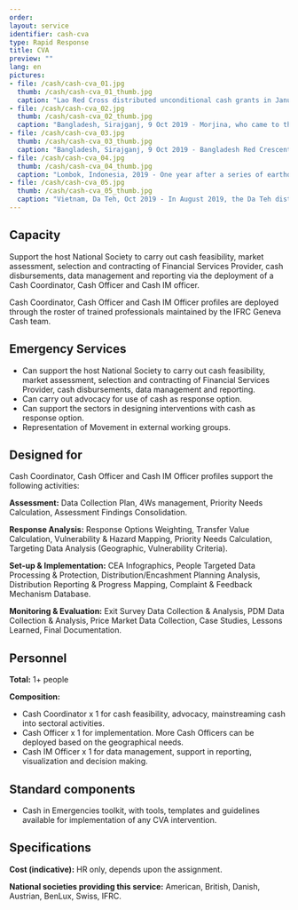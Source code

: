 ```yaml
---
order: 
layout: service
identifier: cash-cva
type: Rapid Response
title: CVA
preview: ""
lang: en
pictures:
- file: /cash/cash-cva_01.jpg
  thumb: /cash/cash-cva_01_thumb.jpg
  caption: "Lao Red Cross distributed unconditional cash grants in January 2019 to 1,464 households whose houses were totally destroyed by flash floods in Attapeu after a dam collapse."
- file: /cash/cash-cva_02.jpg
  thumb: /cash/cash-cva_02_thumb.jpg
  caption: "Bangladesh, Sirajganj, 9 Oct 2019 - Morjina, who came to the distribution point with her little granddaughter and daughter, received 4500 Bangladeshi Taka (53 US dollars) and vegetable seeds. More than 28 districts of Bangladesh faced extensive flooding due to heavy monsoon rain and water from upstream regions."
- file: /cash/cash-cva_03.jpg
  thumb: /cash/cash-cva_03_thumb.jpg
  caption: "Bangladesh, Sirajganj, 9 Oct 2019 - Bangladesh Red Crescent Society distributing cash grants and vegetable seeds to the flood-affected families in Sirajganj. A total of 209 families received 4,500 Bangladeshi Taka (53 US dollars) and eight kinds of vegetable seeds."
- file: /cash/cash-cva_04.jpg
  thumb: /cash/cash-cva_04_thumb.jpg
  caption: "Lombok, Indonesia, 2019 - One year after a series of earthquakes struck Lombok, Indonesia, the Indonesian Red Cross (Palang Merah Indonesia) has reached over 6,000 families with unconditional cash grants to help with shelter repairs. "
- file: /cash/cash-cva_05.jpg
  thumb: /cash/cash-cva_05_thumb.jpg
  caption: "Vietnam, Da Teh, Oct 2019 - In August 2019, the Da Teh district faced extensive flooding due to heavy monsoon rains. Red Cross teams are providing cash grants to the most vulnerable families to rebuild their lives."
---
```


## Capacity

Support the host National Society  to carry out cash feasibility, market assessment, selection and contracting of Financial Services Provider, cash disbursements, data management and reporting via the deployment of a Cash Coordinator, Cash Officer and Cash IM officer. 

Cash Coordinator, Cash Officer and Cash IM Officer profiles are deployed through the roster of trained professionals maintained by the IFRC Geneva Cash team.

## Emergency Services

- Can support the host National Society to carry out cash feasibility, market assessment, selection and contracting of Financial Services Provider, cash disbursements, data management and reporting.
- Can carry out advocacy for use of cash as response option.
- Can support the sectors in designing interventions with cash as response option.
- Representation of Movement in external working groups.

## Designed for

Cash Coordinator, Cash Officer and Cash IM Officer profiles support the following activities: 

**Assessment:** Data Collection Plan, 4Ws management, Priority Needs Calculation, Assessment Findings Consolidation.

**Response Analysis:** Response Options Weighting, Transfer Value Calculation, Vulnerability & Hazard Mapping, Priority Needs Calculation, Targeting Data Analysis (Geographic, Vulnerability Criteria).

**Set-up & Implementation:** CEA Infographics, People Targeted Data Processing & Protection, Distribution/Encashment Planning Analysis, Distribution Reporting & Progress Mapping, Complaint & Feedback Mechanism Database. 

**Monitoring & Evaluation:** Exit Survey Data Collection & Analysis, PDM Data Collection & Analysis, Price Market Data Collection, Case Studies, Lessons Learned, Final Documentation.

## Personnel

**Total:** 1+ people

**Composition:** 
- Cash Coordinator x 1 for cash feasibility, advocacy, mainstreaming cash into sectoral activities. 
- Cash Officer x 1 for implementation. More Cash Officers can be deployed based on the geographical needs. 
- Cash IM Officer x 1 for data management, support in reporting, visualization and decision making.

## Standard components

- Cash in Emergencies toolkit, with tools, templates and guidelines available for implementation of any CVA intervention.

## Specifications

**Cost (indicative):** HR only, depends upon the assignment.

**National societies providing this service:** American, British, Danish, Austrian, BenLux, Swiss, IFRC.
